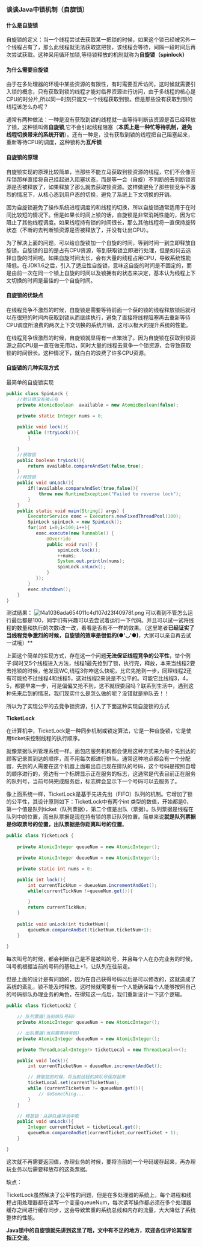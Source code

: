 ### 谈谈Java中锁机制（自旋锁）
#### 什么是自旋锁
自旋锁的定义：当一个线程尝试去获取某一把锁的时候，如果这个锁已经被另外一个线程占有了，那么此线程就无法获取这把锁，该线程会等待，间隔一段时间后再次尝试获取。这种采用循环加锁,等待锁释放的机制就称为**自旋锁（spinlock）**
#### 为什么需要自旋锁
由于在多处理器的环境中某些资源的有限性，有时需要互斥访问，这时候就需要引入锁的概念，只有获取到锁的线程才能对临界资源进行访问，由于多线程的核心是CPU的时分片,所以同一时刻只能又一个线程获取到锁。但是那些没有获取到锁的线程该怎么办呢？

通常有两种做法：一种是没有获取到锁的线程就一直等待判断该资源是否已经释放了锁，这种锁叫做**自旋锁**,它不会引起线程阻塞（**本质上是一种忙等待机制，避免线程切换带来的系统开销**）。还有一种是，没有获取到锁的线程把自己阻塞起来，重新等待CPU的调度，这种锁称为**互斥锁**


#### 自旋锁的原理
自旋锁实现的原理比较简单，当那些不能立马获取到锁资源的线程，它们不会像互斥锁那样直接将自己挂起进入阻塞状态，而是等一会（自旋）不判断的去判断锁资源是否被释放了，如果释放了那么就去获取锁资源。这样做避免了那些锁竞争不激烈的情况下，从核心态到用户态的切换，避免了系统上下文切换的开销。

因为自旋锁避免了操作系统进程调度的和线程的切换，所以自旋锁通常适用于在时间比较短的情况下。但是如果长时间上锁的话，自旋锁是非常消耗性能的，因为它阻止了其他线程调度。如果线程持有锁的时间很长，那么其他线程将一直保持旋转状态（不断的去判断锁资源是否被释放了，并没有让出CPU）。

为了解决上面的问题，可以给自旋锁加一个自旋的时间，等到时间一到立即释放自旋锁。自旋锁的目的是占有CPU资源，等到获取锁立即进行处理，但是如何去选择自旋的时间呢。如果自旋时间太长，会有大量的线程占用CPU，导致系统性能降低。在JDK1.6之后，引入了适应性自旋锁，意味这自旋的时间是不固定的，而是由前一次在同一个锁上自旋的时间以及锁拥有的状态来决定，基本认为线程上下文切换的时间是最佳的一个自旋时间。

#### 自旋锁的优缺点

在线程竞争不激烈的时候，自旋锁是需要等待前面一个获的锁的线程释放锁后就可以在很短的时间内获取到锁从而继续执行，避免了直接将线程阻塞再去重新等待CPU调度所浪费的两次上下文切换的系统开销，这可以极大的提升系统的性能。

在线程竞争很激烈的时候，自旋锁就显得有一点笨拙了。因为自旋锁在获取到锁资源之前CPU是一直在做无用功，同时大量的线程去竞争一个锁资源，会导致获取锁的时间很长。这种情况下，就白白的浪费了许多CPU资源。


#### 自旋锁的几种实现方式
最简单的自旋锁实现
```Java
public class SpinLock {
    //默认锁没有被占有
    private AtomicBoolean  available = new AtomicBoolean(false);

    private static Integer nums = 0;
    
    public void lock(){
        while (!tryLock()){
        }

    }
    //获取锁
    public boolean tryLock(){
        return available.compareAndSet(false,true);
    }
    //释放锁
    public void unLock(){
        if(!available.compareAndSet(true,false)){
            throw new RuntimeException("Failed to reverse lock");
        }
    }
    public static void main(String[] args) {
        ExecutorService exec = Executors.newFixedThreadPool(100);
        SpinLock spinLock = new SpinLock();
        for(int i=0;i<100;i++){
           exec.execute(new Runnable() {
               @Override
               public void run() {
                   spinLock.lock();
                   ++nums;
                   System.out.println(nums);
                   spinLock.unLock();
               }
           });
        }
        exec.shutdown();
    }
}
```
测试结果：
![f4a1036ada654011c4d107d23f40978f.png](en-resource://database/506:1)
可以看到不管怎么运行最后都是100，同学们有兴趣可以去尝试着运行一下代码。并且可以试一试将线程的数量和执行的次数i改一改，看看是否有不一样的效果。（这里笔者**已经证实了当线程竞争激烈的时候，自旋锁的效率是很低的(●'◡'●)**，大家可以亲自再去试一试哦）**

上面这个简单的实现方式，存在这一个问题**无法保证线程竞争的公平性**，举个例子:同时又5个线程进入方法，线程1最先抢到了锁，执行完，释放，本来当线程2要去抢锁的时候，他发现WC,线程3你咋这么快呢，比它先抢到一步，同理线程2还有可能抢不过线程4和线程5，这对线程2来说是不公平的。可能它比线程3，4，5，都要早来一步，可是偏偏又抢不到，这不就很委屈吗？联系到生活中，遇到这种先来后到的情况，我们现实什么是怎么做的呢？没错就是排队去！！

所以为了实现公平的去竞争锁资源，引入了下面这种实现自旋锁的方式

**TicketLock**

在计算机中，TicketLock是一种同步机制或锁定算法，它是一种自旋锁，它是使用ticket来控制线程的执行顺序。

就像票据队列管理系统一样。面包店服务机构都会使用这种方式来为每个先到达的顾客记录其到达的顺序，而不用每次都进行排队。通常这种地点都会有一个分配器，先到的人需要在这个机器上面取出自己现在排队的号码，这个号码是按照自增的顺序进行的，旁边有一个标牌显示正在服务的标志，这通常是代表目前正在服务的队列号，当前号码完成服务后，标志牌会显示下一个号码可以去服务了。

像上面系统一样，TicketLock是基于先进先出（FIFO）队列的机制。它增加了锁的公平性，其设计原则如下：TicketLock中有两个int 类型的数值，开始都是0，第一个值是队列ticket（队列票据），第二个值是出队（票据）。队列票据是线程在队列中的位置，而出队票据是现在持有锁的票证队列位置。简单来说**就是队列票据是你取票号的位置，出队票据是你距离叫号的位置**。

```Java
public class TicketLock {
    
    private AtomicInteger queueNum = new AtomicInteger();

    private AtomicInteger dueueNum = new AtomicInteger();

    private static int nums = 0;

    public int lock(){
        int currentTickNum = dueueNum.incrementAndGet();
        while(currentTickNum !=queueNum.get()){

        }
        return currentTickNum;
    }
    
    public void unLock(int ticketNum){
        queueNum.compareAndSet(ticketNum,ticketNum+1);
    }
    
}
```
每次叫号的时候，都会判断自己是不是被叫的号，并且每个人在办完业务的时候，叫号机根据当前的号码的基础上+1，让队列在往前走。

但是上面的设计是有问题的，因为在自己获得号码以后是可以修改的，这就造成了系统的紊乱，锁不能及时释放。这时候就需要有一个人能确保每个人能够按照自己的号码排队办理业务的角色，在得知这一点后，我们重新设计一下这个逻辑。

```Java
public class TicketLock2 {

    // 队列票据(当前排队号码)
    private AtomicInteger queueNum = new AtomicInteger();

    // 出队票据(当前需等待号码)
    private AtomicInteger dueueNum = new AtomicInteger();

    private ThreadLocal<Integer> ticketLocal = new ThreadLocal<>();

    public void lock(){
        int currentTicketNum = dueueNum.incrementAndGet();

        // 获取锁的时候，将当前线程的排队号保存起来
        ticketLocal.set(currentTicketNum);
        while (currentTicketNum != queueNum.get()){
            // doSomething...
        }
    }

    // 释放锁：从排队缓冲池中取
    public void unLock(){
        Integer currentTicket = ticketLocal.get();
        queueNum.compareAndSet(currentTicket,currentTicket + 1);
    }

}
```
这次就不再需要返回值，办理业务的时候，要将当前的一个号码缓存起来，再办理玩业务以后需要释放存的这条票据。

缺点：

TicketLock虽然解决了公平性的问题，但是在多处理器的系统上，每个进程和线程占用处理器都在读写一个变量queueNum，每次读写操作都必须在多个处理器缓存之间进行缓存同步，这会导致繁重的系统总线和内存的流量，大大降低了系统整体的性能。


**Java锁中的自旋锁就先讲到这里了哦，文中有不足的地方，欢迎各位评论其留言指正交流。**

